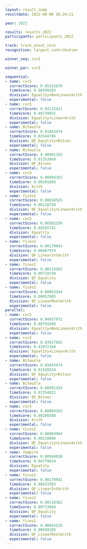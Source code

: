 ```yaml
---
layout: result_comp
resultdate: 2022-08-08 10:24:21

year: 2022

results: results_2022
participants: participants_2022

track: track_unsat_core
recognition: largest_contribution

winner_seq: cvc5

winner_par: cvc5

sequential:
- name: cvc5
  correctScore: 0.05215870
  timeScore: 0.08599203
  division: Equality+NonLinearArith
  experimental: false
- name: cvc5
  correctScore: 0.04115421
  timeScore: 0.40739055
  division: Equality+LinearArith
  experimental: false
- name: Bitwuzla
  correctScore: 0.01043474
  timeScore: 0.01544786
  division: QF_Equality+Bitvec
  experimental: false
- name: Bitwuzla
  correctScore: 0.00991293
  timeScore: 0.01353864
  division: QF_Bitvec
  experimental: false
- name: cvc5
  correctScore: 0.00894203
  timeScore: 0.00201093
  division: Arith
  experimental: false
- name: Yices2
  correctScore: 0.00838525
  timeScore: 0.00228754
  division: QF_Equality+LinearArith
  experimental: false
- name: cvc5
  correctScore: 0.00565150
  timeScore: 0.04355741
  division: Equality
  experimental: false
- name: Yices2
  correctScore: 0.00170943
  timeScore: 0.00467974
  division: QF_LinearIntArith
  experimental: false
- name: Yices2
  correctScore: 0.00110382
  timeScore: 0.00719150
  division: QF_Equality
  experimental: false
- name: Yices2
  correctScore: 0.00043344
  timeScore: 0.00057085
  division: QF_LinearRealArith
  experimental: false
parallel:
- name: cvc5
  correctScore: 0.04957972
  timeScore: 0.08791668
  division: Equality+NonLinearArith
  experimental: false
- name: cvc5
  correctScore: 0.03817682
  timeScore: 0.41072164
  division: Equality+LinearArith
  experimental: false
- name: Bitwuzla
  correctScore: 0.01043474
  timeScore: 0.01545614
  division: QF_Equality+Bitvec
  experimental: false
- name: Bitwuzla
  correctScore: 0.00991293
  timeScore: 0.01354821
  division: QF_Bitvec
  experimental: false
- name: cvc5
  correctScore: 0.00894203
  timeScore: 0.00200388
  division: Arith
  experimental: false
- name: Yices2
  correctScore: 0.00804904
  timeScore: 0.00210806
  division: QF_Equality+LinearArith
  experimental: false
- name: Vampire
  correctScore: 0.00568030
  timeScore: 0.04779834
  division: Equality
  experimental: false
- name: Yices2
  correctScore: 0.00170942
  timeScore: 0.00423363
  division: QF_LinearIntArith
  experimental: false
- name: Yices2
  correctScore: 0.00110382
  timeScore: 0.00713069
  division: QF_Equality
  experimental: false
- name: Yices2
  correctScore: 0.00043226
  timeScore: 0.00049105
  division: QF_LinearRealArith
  experimental: false
---
```

